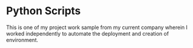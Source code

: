 # Python Scripts

This is one of my project work sample from my current company wherein I worked independently to automate the deployment and creation of environment.
